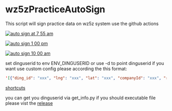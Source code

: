 # wz5zPracticeAutoSign

This script will sign practice data on wz5z system use the github actions

[![auto sign at 7 55 am](https://github.com/reterrrrrr/wz5zPracticeAutoSign/actions/workflows/7_55_am.yml/badge.svg)](https://github.com/reterrrrrr/wz5zPracticeAutoSign/actions/workflows/7_55_am.yml)

[![auto sign 1 00 pm](https://github.com/reterrrrrr/wz5zPracticeAutoSign/actions/workflows/1_00_pm.yml/badge.svg)](https://github.com/reterrrrrr/wz5zPracticeAutoSign/actions/workflows/1_00_pm.yml)

[![auto sign 10 00 am](https://github.com/reterrrrrr/wz5zPracticeAutoSign/actions/workflows/9_00_am.yml/badge.svg?branch=main)](https://github.com/reterrrrrr/wz5zPracticeAutoSign/actions/workflows/9_00_am.yml)

set dinguserid to env ENV_DINGUSERID or use -d to point dinguserid if you want use custom config please according the this format:

~~~json
'[{"ding_id": "xxx", "lng": "xxx", "lat": "xxx", "companyId": "xxx", "random": true, "max_delay": 1800, "str5": "xxx", "ua": "xxx"}, {"ding_id": "xxx", "lng": "xxx", "lat": "xxx", "companyId": "xxx", "random": true, "max_delay": 1800, "str5": "xxx", "ua": "xxx"}]'
~~~

[shortcuts](https://www.icloud.com/shortcuts/a052d3c868074fb8b6325602e8b5f7d0)

you can get you dinguserid via get_info.py
if you should executable file please vist the [release](https://github.com/reterrrrrr/wz5zPracticeAutoSign/releases/tag/v1.0.0a)
